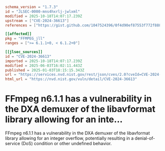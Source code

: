 ```toml
schema_version = "1.7.3"
id = "JLSEC-0000-mns4hxrlj-jwlxml"
modified = 2025-10-18T14:07:17.239Z
upstream = ["CVE-2024-36613"]
references = ["https://gist.github.com/1047524396/0f4d90ef87553f772f888223085ac806", "https://github.com/FFmpeg/FFmpeg/blob/n6.1.1/libavformat/dxa.c#L125", "https://github.com/ffmpeg/ffmpeg/commit/50d8e4f27398fd5778485a827d7a2817921f8540"]

[[affected]]
pkg = "FFMPEG_jll"
ranges = [">= 6.1.1+0, < 6.1.2+0"]

[[jlsec_sources]]
id = "CVE-2024-36613"
imported = 2025-10-18T14:07:17.239Z
modified = 2025-06-03T16:02:11.443Z
published = 2025-01-03T18:15:15.343Z
url = "https://services.nvd.nist.gov/rest/json/cves/2.0?cveId=CVE-2024-36613"
html_url = "https://nvd.nist.gov/vuln/detail/CVE-2024-36613"
```

# FFmpeg n6.1.1 has a vulnerability in the DXA demuxer of the libavformat library allowing for an inte...

FFmpeg n6.1.1 has a vulnerability in the DXA demuxer of the libavformat library allowing for an integer overflow, potentially resulting in a denial-of-service (DoS) condition or other undefined behavior.

